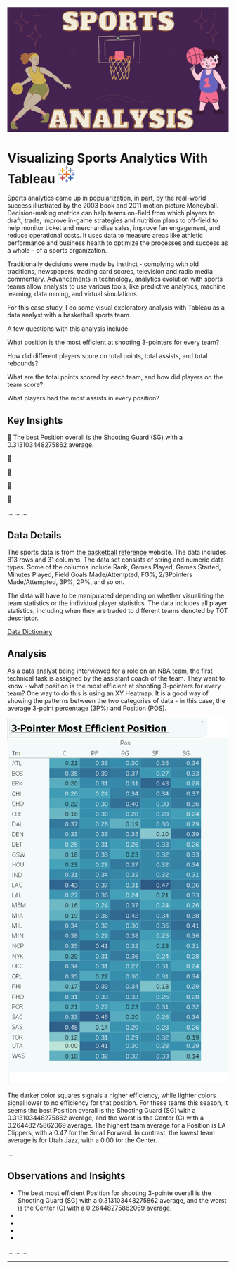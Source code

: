 <img src="images/Sports Analysis Project.png?raw=true"/>

# Visualizing Sports Analytics With Tableau <img src="/images/tableau_icon.png?raw=true"/>

Sports analytics came up in popularization, in part, by the real-world success illustrated by the 2003 book and 2011 motion picture Moneyball. 
Decision-making metrics can help teams on-field from which players to draft, trade, improve in-game strategies and nutrition plans to off-field to help monitor ticket and merchandise sales, improve fan engagement, and reduce operational costs. ​​​It uses data to measure areas like athletic performance and business health to optimize the processes and success as a whole - of a sports organization. 

Traditionally decisions were made by instinct - complying with old traditions, newspapers, trading card scores, television and radio media commentary. Advancements in technology, analytics evolution with sports teams allow analysts to use various tools, like predictive analytics, machine learning, data mining, and virtual simulations.

For this case study, I do some visual exploratory analysis with Tableau as a data analyst with a basketball sports team.

A few questions with this analysis include: 

What position is the most efficient at shooting 3-pointers for every team?

How did different players score on total points, total assists, and total rebounds?

What are the total points scored by each team, and how did players on the team score?

What players had the most assists in every position?


## **Key Insights**
🏀 The best Position overall is the Shooting Guard (SG) with a 0.313103448275862 average. 

🏀

🏀

🏀

🏀

...
...
...

## **Data Details**
The sports data is from the [basketball reference](https://www.basketball-reference.com/leagues/NBA_2022_totals.html) website. The data includes 813 rows and 31 columns. The data set consists of string and numeric data types. Some of the columns include Rank, Games Played, Games Started, Minutes Played, Field Goals Made/Attempted, FG%, 2/3Pointers Made/Attempted, 3P%, 2P%, and so on.

The data will have to be manipulated depending on whether visualizing the team statistics or the individual player statistics. The data includes all player statistics, including when they are traded to different teams denoted by TOT descriptor.

[Data Dictionary](sports_data_dictionary.md)

## **Analysis**
As a data analyst being interviewed for a role on an NBA team, the first technical task is assigned by the assistant coach of the team. They want to know - what position is the most efficient at shooting 3-pointers for every team?
One way to do this is using an XY Heatmap. It is a good way of showing the patterns between the two categories of data - in this case, the average 3-point percentage (3P%) and Position (POS). 

<img src="images/3pointers_Heatmap.png?raw=true"/>

The darker color squares signals a higher efficiency, while lighter colors signal lower to no efficiency for that position.
For these teams this season, it seems the best Position overall is the Shooting Guard (SG) with a 0.313103448275862 average, and the worst is the Center (C) with a 0.26448275862069 average. The highest team average for a Position is LA Clippers, with a 0.47 for the Small Forward. In contrast, the lowest team average is for Utah Jazz, with a 0.00 for the Center.

...


## **Observations and Insights**
* The best most efficient Position for shooting 3-pointe overall is the Shooting Guard (SG) with a 0.313103448275862 average, and the worst is the Center (C) with a 0.26448275862069 average.
* 
*
*
*

...
...
...


---
